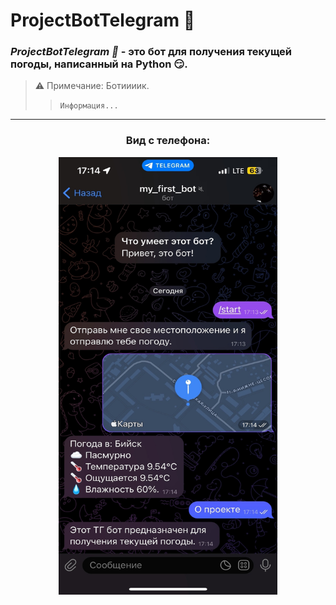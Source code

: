 # ProjectBotTelegram 🎈
### ***ProjectBotTelegram 🎈*** - это бот для получения текущей погоды, написанный на Python :smirk:.
> ⚠ Примечание: Ботиииик.
>> `Информация...`
___ 
### <div align="center">Вид с телефона:</div>
<div align="center"><img src="/img/1.jpg" width="350" height="700"/></div>
